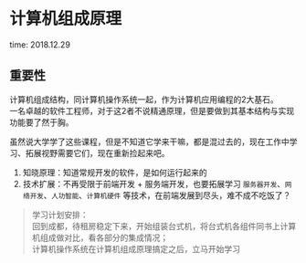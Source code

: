 # 计算机组成原理

time: 2018.12.29

## 重要性

计算机组成结构，同计算机操作系统一起，作为计算机应用编程的2大基石。  
一名卓越的软件工程师，对于这2者不说精通原理，但是要做到其基本结构与实现功能要了然于胸。

虽然说大学学了这些课程，但是不知道它学来干嘛，都是混过去的，现在工作中学习、拓展视野需要它们，现在重新捡起来吧。

1. 知晓原理：知道常规开发的软件，是如何运行起来的
2. 技术扩展：不再受限于前端开发 + 服务端开发，也要拓展学习 `服务器开发`、`网络开发`、`人功智能`、`计算机硬件` 等技术，在前端发展到尽头，难不成不吃饭了？

> 学习计划安排：  
> 回到成都，待租房稳定下来，开始组装台式机，将台式机各组件同书上计算机组成做对比，看各部分的集成情况；  
> 计算机操作系统在计算机组成原理搞定之后，立马开始学习
